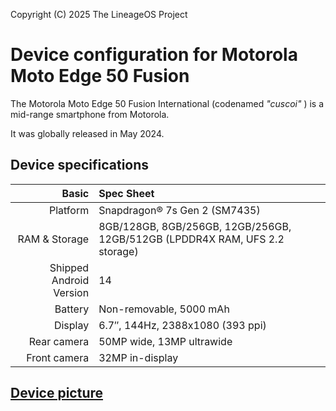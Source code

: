 Copyright (C) 2025 The LineageOS Project

Device configuration for Motorola Moto Edge 50 Fusion
=====================================================

The Motorola Moto Edge 50 Fusion International (codenamed _"cuscoi"_ ) is a mid-range smartphone from Motorola.

It was globally released in May 2024.

## Device specifications

Basic   | Spec Sheet
-------:|:-------------------------
Platform | Snapdragon® 7s Gen 2 (SM7435)
RAM & Storage | 8GB/128GB, 8GB/256GB, 12GB/256GB, 12GB/512GB (LPDDR4X RAM, UFS 2.2 storage)
Shipped Android Version | 14
Battery | Non-removable, 5000 mAh
Display | 6.7″, 144Hz, 2388x1080 (393  ppi)
Rear camera | 50MP wide, 13MP ultrawide
Front camera | 32MP in-display

## [Device picture](https://www.gsmarena.com/motorola_edge_50_fusion-pictures-12871.php)
